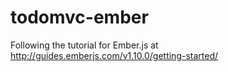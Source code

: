 # todomvc-ember
Following the tutorial for Ember.js at http://guides.emberjs.com/v1.10.0/getting-started/
